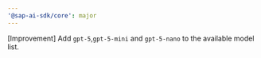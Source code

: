 ```yaml
---
'@sap-ai-sdk/core': major
---
```


[Improvement] Add `gpt-5`,`gpt-5-mini` and `gpt-5-nano` to the available model list.
